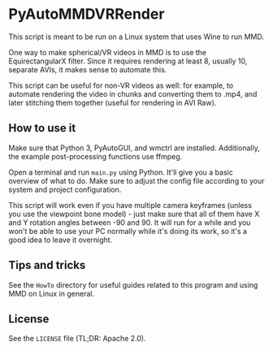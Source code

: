 # PyAutoMMDVRRender

This script is meant to be run on a Linux system that uses Wine to run MMD.

One way to make spherical/VR videos in MMD is to use the EquirectangularX filter.
Since it requires rendering at least 8, usually 10, separate AVIs, it makes sense to automate this.

This script can be useful for non-VR videos as well: for example, to automate rendering the video
in chunks and converting them to .mp4, and later stitching them together (useful for rendering in AVI Raw).

## How to use it

Make sure that Python 3, PyAutoGUI, and wmctrl are installed. Additionally, the example post-processing functions use ffmpeg.

Open a terminal and run `main.py` using Python. It'll give you a basic overview of what to do. 
Make sure to adjust the config file according to your system and project configuration.

This script will work even if you have multiple camera keyframes (unless you use the viewpoint bone model) -
just make sure that all of them have X and Y rotation angles between -90 and 90.
It will run for a while and you won't be able
to use your PC normally while it's doing its work, so it's a good idea to leave it overnight.

## Tips and tricks

See the `HowTo` directory for useful guides related to this program and using MMD on Linux in general.

## License

See the `LICENSE` file (TL;DR: Apache 2.0).
